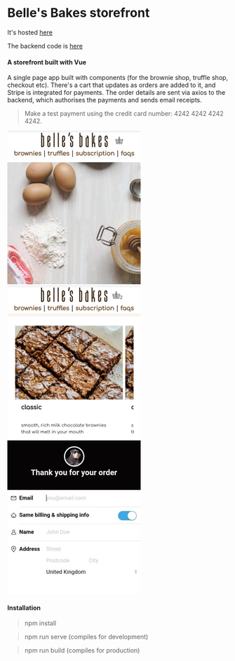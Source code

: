 Belle's Bakes storefront
=================

It's hosted [here](https://ckpantelides.github.io/belles-bakes)

The backend code is [here](https://github.com/ckpantelides/belles-server)

#### A storefront built with Vue

A single page app built with components (for the brownie shop, truffle shop, checkout etc). There's a cart that updates as orders are added to it, and Stripe is integrated for payments. The order details are sent via axios to the backend, which authorises the payments and sends email receipts.

> Make a test payment using the credit card number: 4242 4242 4242 4242.

![img1] ![img2] ![img3]

[img1]: https://github.com/ckpantelides/belles-bakes/blob/images/belles-crop1.jpg
[img2]: https://github.com/ckpantelides/belles-bakes/blob/images/belles-crop2.png
[img3]: https://github.com/ckpantelides/belles-bakes/blob/images/belles-crop3.jpg

#### Installation

> npm install

> npm run serve (compiles for development)

> npm run build (compiles for production)
